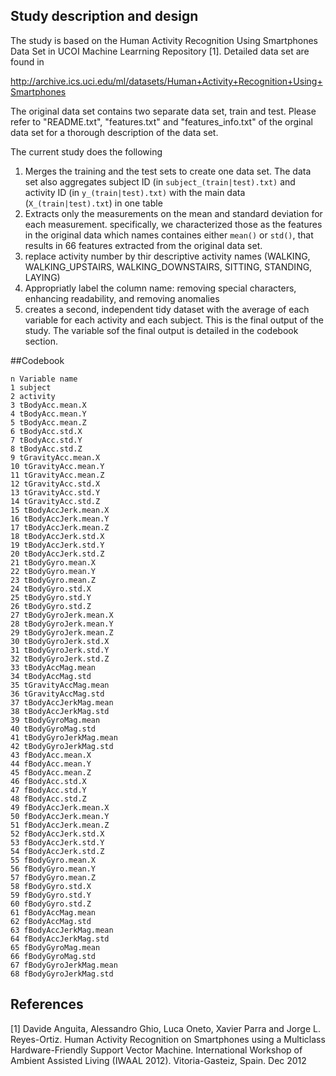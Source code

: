 ## Study description and design
The study is based on the Human Activity Recognition Using Smartphones Data Set in UCOI Machine Learrning Repository [1]. Detailed data set are found in 

http://archive.ics.uci.edu/ml/datasets/Human+Activity+Recognition+Using+Smartphones 

The original data set contains two separate data set, train and test. Please refer to "README.txt", "features.txt" and "features_info.txt" of the orginal data set for a thorough description of the data set.

The current study does the following

1. Merges the training and the test sets to create one data set. The data set also aggregates subject ID (in ```subject_(train|test).txt)``` and activity ID (in ```y_(train|test).txt)``` with the main data (```X_(train|test).txt```) in one table
2. Extracts only the measurements on the mean and standard deviation for each measurement. specifically, we characterized those as the features in the original data which names containes either ```mean()``` or ```std()```, that results in 66 features extracted from the original data set.
3. replace activity number by thir descriptive activity names (WALKING, WALKING_UPSTAIRS, WALKING_DOWNSTAIRS, SITTING, STANDING, LAYING)
4. Appropriatly label the column name: removing special characters, enhancing readability, and removing anomalies 
5. creates a second, independent tidy dataset with the average of each variable for each activity and each subject. This is the final output of the study. The variable sof the final output is detailed in the codebook section.

  
##Codebook

```
n Variable name
1 subject
2 activity
3 tBodyAcc.mean.X
4 tBodyAcc.mean.Y
5 tBodyAcc.mean.Z
6 tBodyAcc.std.X
7 tBodyAcc.std.Y
8 tBodyAcc.std.Z
9 tGravityAcc.mean.X
10 tGravityAcc.mean.Y
11 tGravityAcc.mean.Z
12 tGravityAcc.std.X
13 tGravityAcc.std.Y
14 tGravityAcc.std.Z
15 tBodyAccJerk.mean.X
16 tBodyAccJerk.mean.Y
17 tBodyAccJerk.mean.Z
18 tBodyAccJerk.std.X
19 tBodyAccJerk.std.Y
20 tBodyAccJerk.std.Z
21 tBodyGyro.mean.X
22 tBodyGyro.mean.Y
23 tBodyGyro.mean.Z
24 tBodyGyro.std.X
25 tBodyGyro.std.Y
26 tBodyGyro.std.Z
27 tBodyGyroJerk.mean.X
28 tBodyGyroJerk.mean.Y
29 tBodyGyroJerk.mean.Z
30 tBodyGyroJerk.std.X
31 tBodyGyroJerk.std.Y
32 tBodyGyroJerk.std.Z
33 tBodyAccMag.mean
34 tBodyAccMag.std
35 tGravityAccMag.mean
36 tGravityAccMag.std
37 tBodyAccJerkMag.mean
38 tBodyAccJerkMag.std
39 tBodyGyroMag.mean
40 tBodyGyroMag.std
41 tBodyGyroJerkMag.mean
42 tBodyGyroJerkMag.std
43 fBodyAcc.mean.X
44 fBodyAcc.mean.Y
45 fBodyAcc.mean.Z
46 fBodyAcc.std.X
47 fBodyAcc.std.Y
48 fBodyAcc.std.Z
49 fBodyAccJerk.mean.X
50 fBodyAccJerk.mean.Y
51 fBodyAccJerk.mean.Z
52 fBodyAccJerk.std.X
53 fBodyAccJerk.std.Y
54 fBodyAccJerk.std.Z
55 fBodyGyro.mean.X
56 fBodyGyro.mean.Y
57 fBodyGyro.mean.Z
58 fBodyGyro.std.X
59 fBodyGyro.std.Y
60 fBodyGyro.std.Z
61 fBodyAccMag.mean
62 fBodyAccMag.std
63 fBodyAccJerkMag.mean
64 fBodyAccJerkMag.std
65 fBodyGyroMag.mean
66 fBodyGyroMag.std
67 fBodyGyroJerkMag.mean
68 fBodyGyroJerkMag.std
```

## References
[1] Davide Anguita, Alessandro Ghio, Luca Oneto, Xavier Parra and Jorge L. Reyes-Ortiz. Human Activity Recognition on Smartphones using a Multiclass Hardware-Friendly Support Vector Machine. International Workshop of Ambient Assisted Living (IWAAL 2012). Vitoria-Gasteiz, Spain. Dec 2012

